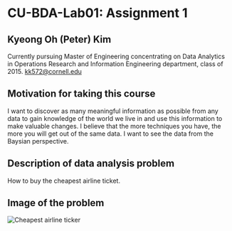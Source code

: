 # CU-BDA-Lab01: Assignment 1


## Kyeong Oh (Peter) Kim
Currently pursuing Master of Engineering concentrating on Data Analytics in Operations Research and Information Engineering department, class of 2015.
kk572@cornell.edu

## Motivation for taking this course
I want to discover as many meaningful information as possible from any data to gain knowledge of the world we live in and use this information to make valuable changes. I believe that the more techniques you have, the more you will get out of the same data. I want to see the data from the Baysian perspective.

## Description of data analysis problem
How to buy the cheapest airline ticket.

## Image of the problem
![Cheapest airline ticker](http://www.cheapair.com/blog/wp-content/uploads/2014/01/CheapAir-2013-Domestic-AirFares2.jpg?raw=true)
